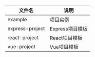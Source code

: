 | 文件名          | 说明            |
| --------------- | --------------- |
| example         | 项目实例        |
| express-project | Express项目模板 |
| react-project   | React项目模板   |
| vue-project     | Vue项目模板     |
